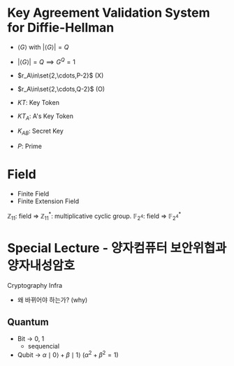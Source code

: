 
# Key Agreement Validation System for Diffie-Hellman

- $\langle G\rangle$ with $|\langle G\rangle|=Q$
- $|\langle G\rangle|=Q\implies G^Q=1$
- $r_A\in\set{2,\cdots,P-2}$ (X)
- $r_A\in\set{2,\cdots,Q-2}$ (O)


- $KT$: Key Token
- $KT_A$: A's Key Token
- $K_{AB}$: Secret Key
- $P$: Prime

# Field
- Finite Field
- Finite Extension Field

$\mathbb{Z}_{11}$: field => $\mathbb{Z}_{11}^*$: multiplicative cyclic group.
$\mathbb{F}_{2^{4}}$: field => $\mathbb{F}_{2^{4}}^*$ 

# Special Lecture - 양자컴퓨터 보안위협과 양자내성암호

Cryptography Infra

- 왜 바뀌어야 하는가? (why)

## Quantum

- Bit -> 0, 1
	- sequencial
- Qubit -> $\alpha\mid 0\rangle+\beta\mid 1\rangle$ ($\alpha^2+\beta^2=1$)







